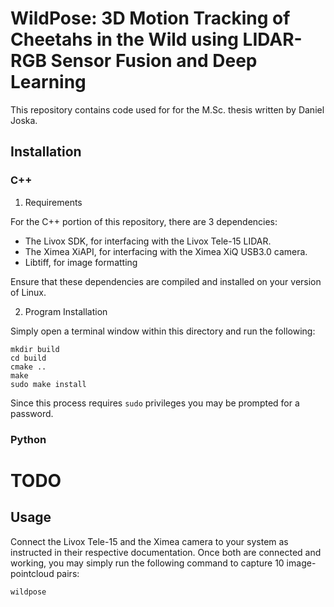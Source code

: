 # WildPose: 3D Motion Tracking of Cheetahs in the Wild using LIDAR-RGB Sensor Fusion and Deep Learning

This repository contains code used for for the M.Sc. thesis written by Daniel Joska.

## Installation

### C++

1.  Requirements

For the C++ portion of this repository, there are 3 dependencies:

- The Livox SDK, for interfacing with the Livox Tele-15 LIDAR.
- The Ximea XiAPI, for interfacing with the Ximea XiQ USB3.0 camera.
- Libtiff, for image formatting

Ensure that these dependencies are compiled and installed on your version of Linux.

2.  Program Installation

Simply open a terminal window within this directory and run the following:

```
mkdir build
cd build
cmake ..
make
sudo make install
```

Since this process requires `sudo` privileges you may be prompted for a password.

### Python

# TODO

## Usage

Connect the Livox Tele-15 and the Ximea camera to your system as instructed in their respective documentation. Once both are connected and working, you may simply run the following command to capture 10 image-pointcloud pairs:

`wildpose`